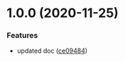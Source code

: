 # 1.0.0 (2020-11-25)


### Features

* updated doc ([ce09484](http://bitbucket.org/adaptavistlabs/module-aws-route53-delegate-zone/commits/ce09484100759e7c3f6c803f88c5f064a50a0f18))
